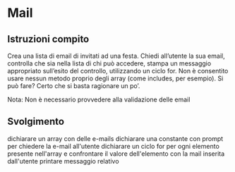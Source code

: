 # Mail

## Istruzioni compito

Crea una lista di email di invitati ad una festa.
Chiedi all’utente la sua email, controlla che sia nella lista di chi può accedere, stampa un messaggio appropriato sull’esito del controllo, utilizzando un ciclo for.
Non è consentito usare nessun metodo proprio degli array (come includes, per esempio).
Si può fare? Certo che si basta ragionare un po’.

Nota:
Non è necessario provvedere alla validazione delle email

## Svolgimento

dichiarare un array con delle e-mails
dichiarare una constante con prompt per chiedere la e-mail all'utente
dichiarare un ciclo for per ogni elemento presente nell'array e confrontare il valore dell'elemento con la mail inserita dall'utente
printare messaggio relativo
